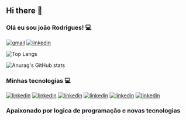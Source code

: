 ## Hi there 👋
### Olá eu sou joão Rodrigues! 💻
[![gmail](https://img.shields.io/badge/Gmail-D14836?style=for-the-badge&logo=gmail&logoColor=white)](mailto:jpralves12@gmai.com)
[![linkedin](https://img.shields.io/badge/LinkedIn-0077B5?style=for-the-badge&logo=linkedin&logoColor=white)](www.linkedin.com/in/joão-pedro-rodrigues-alves-1592b9255)


![Top Langs](https://github-readme-stats.vercel.app/api/top-langs/?username=joaorodrigues12&layout=compact)

![Anurag's GitHub stats](https://github-readme-stats.vercel.app/api?username=joaorodrigues12&show_icons=true&theme=transparent)

### Minhas tecnologias 💻

[![linkedin](https://img.shields.io/badge/GIT-E44C30?style=for-the-badge&logo=git&logoColor=white
)](https://git-scm.com/docs/git/pt_BR)
[![linkedin](https://img.shields.io/badge/Eclipse-2C2255?style=for-the-badge&logo=eclipse&logoColor=white
)](https://eclipseide.org/)
[![linkedin](https://img.shields.io/badge/MySQL-00000F?style=for-the-badge&logo=mysql&logoColor=white
)](https://git-scm.com/docs/git/pt_BR)
[![linkedin](https://img.shields.io/badge/Java-ED8B00?style=for-the-badge&logo=openjdk&logoColor=white
)](https://git-scm.com/docs/git/pt_BR)
[![linkedin](https://img.shields.io/badge/Spring-6DB33F?style=for-the-badge&logo=spring&logoColor=white
)](https://git-scm.com/docs/git/pt_BR)
[![linkedin](https://img.shields.io/badge/Node.js-43853D?style=for-the-badge&logo=node.js&logoColor=white
)](https://git-scm.com/docs/git/pt_BR)

### Apaixonado por logica de programação e novas tecnologias 
